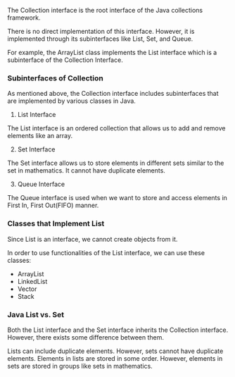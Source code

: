 The Collection interface is the root interface of the Java collections framework.

There is no direct implementation of this interface. However, it is implemented through its subinterfaces like List, Set, and Queue.

For example, the ArrayList class implements the List interface which is a subinterface of the Collection Interface.

### Subinterfaces of Collection
As mentioned above, the Collection interface includes subinterfaces that are implemented by various classes in Java.

1. List Interface

The List interface is an ordered collection that allows us to add and remove elements like an array.

2. Set Interface

The Set interface allows us to store elements in different sets similar to the set in mathematics. It cannot have duplicate elements.

3. Queue Interface

The Queue interface is used when we want to store and access elements in First In, First Out(FIFO) manner. 

### Classes that Implement List
Since List is an interface, we cannot create objects from it.

In order to use functionalities of the List interface, we can use these classes:

  * ArrayList
  * LinkedList
  * Vector
  * Stack

### Java List vs. Set
Both the List interface and the Set interface inherits the Collection interface. However, there exists some difference between them.

Lists can include duplicate elements. However, sets cannot have duplicate elements.
Elements in lists are stored in some order. However, elements in sets are stored in groups like sets in mathematics.
